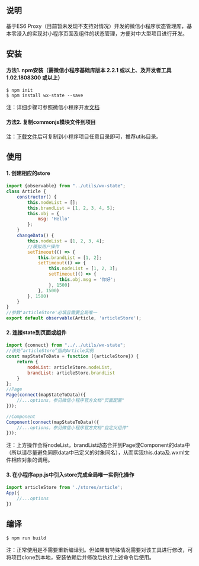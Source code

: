 ## 说明
基于ES6 Proxy（目前暂未发现不支持对情况）开发的微信小程序状态管理库，基本零浸入的实现对小程序页面及组件的状态管理，方便对中大型项目进行开发。
## 安装
#### 方法1. npm安装（需微信小程序基础库版本 2.2.1 或以上、及开发者工具 1.02.1808300 或以上）
```
$ npm init
$ npm install wx-state --save
```
注：详细步骤可参照微信小程序开发[文档](https://developers.weixin.qq.com/miniprogram/dev/devtools/npm.html "文档")


#### 方法2. 复制commonjs模块文件到项目

注：[下载文件](https://raw.githubusercontent.com/li7228166/wx-state/master/dist/wx-state.js "下载")后可复制到小程序项目任意目录即可，推荐utils目录。


## 使用
#### 1. 创建相应的store
```javascript
import {observable} from "../utils/wx-state";
class Article {
    constructor() {
        this.nodeList = [];
        this.brandList = [1, 2, 3, 4, 5];
        this.obj = {
            msg: 'Hello'
        };
    }
    changeData() {
        this.nodeList = [1, 2, 3, 4];
        //模拟用户操作
        setTimeout(() => {
            this.brandList = [1, 2];
            setTimeout(() => {
                this.nodeList = [1, 2, 3];
                setTimeout(() => {
                    this.obj.msg = '你好';
                }, 1500)
            }, 1500)
        }, 1500)
    }
}
//参数'articleStore'必填且需要全局唯一
export default observable(Article, 'articleStore');
```
#### 2. 连接state到页面或组件
```javascript
import {connect} from "../../utils/wx-state";
//该处“articleStore”指向Article实例
const mapStateToData = function ({articleStore}) {
    return {
        nodeList: articleStore.nodeList,
        brandList: articleStore.brandList
    }
};
//Page
Page(connect(mapStateToData)({
    //...options，参见微信小程序官方文档"页面配置"
}));

//Component
Component(connect(mapStateToData)({
    //...options，参见微信小程序官方文档"自定义组件"
}));
```
注：上方操作会将nodeList，brandList动态合并到Page或Component的data中（所以请尽量避免同原data中已定义的对象同名），从而实现this.data及.wxml文件相应对象的调用。

#### 3. 在小程序app.js中引入store完成全局唯一实例化操作
```javascript
import articleStore from './stores/article';
App({
    //...options
})
```

## 编译
```
$ npm run build
```

注：正常使用是不需要重新编译到。但如果有特殊情况需要对该工具进行修改，可将项目clone到本地，安装依赖后并修改后执行上述命令后使用。
